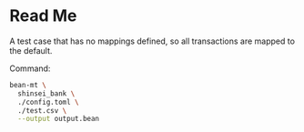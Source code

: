 # Read Me

A test case that has no mappings defined, so all transactions are mapped to the default.

Command:

```sh
bean-mt \
  shinsei_bank \
  ./config.toml \
  ./test.csv \
  --output output.bean
```
